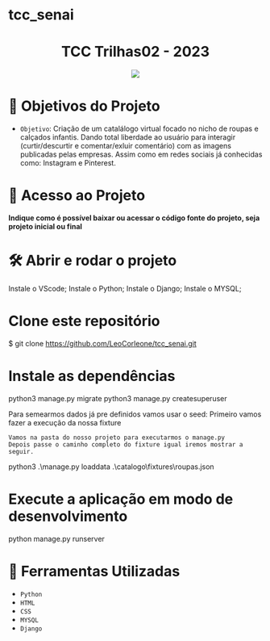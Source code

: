 # tcc_senai

<h1 align ="center">TCC Trilhas02 - 2023</h1>

<p align="center">
<img loading="lazy" src="http://img.shields.io/static/v1?label=STATUS&message=EM%20DESENVOLVIMENTO&color=GREEN&style=for-the-badge"/>
</p>

 # :dart: Objetivos do Projeto

- `Objetivo`: Criação de um catalálogo virtual focado no nicho de roupas e calçados infantis. Dando total liberdade ao usuário para interagir (curtir/descurtir e comentar/exluir comentário) com as imagens publicadas pelas empresas. Assim como em redes sociais já conhecidas como: Instagram e Pinterest. 

# 📁 Acesso ao Projeto

**Indique como é possível baixar ou acessar o código fonte do projeto, seja projeto inicial ou final**

# 🛠️ Abrir e rodar o projeto

Instale o VScode;
Instale o Python;
Instale o Django;
Instale o MYSQL;


# Clone este repositório
$ git clone https://github.com/LeoCorleone/tcc_senai.git



# Instale as dependências

python3 manage.py migrate
python3 manage.py createsuperuser


Para semearmos dados já pre definidos vamos usar o seed: Primeiro vamos fazer a execução da nossa fixture

    Vamos na pasta do nosso projeto para executarmos o manage.py
    Depois passe o caminho completo do fixture igual iremos mostrar a seguir.

python3 .\manage.py loaddata .\catalogo\fixtures\roupas.json

# Execute a aplicação em modo de desenvolvimento
python manage.py runserver 

# :wrench: Ferramentas Utilizadas
- `Python` 
- `HTML`   
- `CSS`    
- `MYSQL`  
- `Django` 




